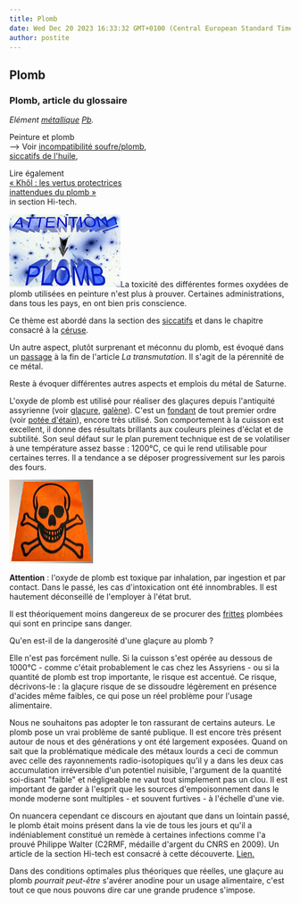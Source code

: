 ```yaml
---
title: Plomb
date: Wed Dec 20 2023 16:33:32 GMT+0100 (Central European Standard Time)
author: postite
---
```


## Plomb
### Plomb, article du glossaire
 _Elément [métallique](metal.html) [Pb](annexe1.html#pb)._

Peinture et plomb  
\--> Voir [incompatibilité soufre/plomb](pigments.html#compatibilitesetincompatibilites),  
[siccatifs de l'huile](siccatifs.html),  


Lire également  
[« Khôl : les vertus protectrices  
inattendues du plomb »](hitechvertusplomb.html)  
in section Hi-tech. 

[![](images/attentionplomb.jpg)](pigments.html#compatibilitesetincompatibilites)La toxicité des différentes formes oxydées de plomb utilisées en peinture n'est plus à prouver. Certaines administrations, dans tous les pays, en ont bien pris conscience.

Ce thème est abordé dans la section des [siccatifs](siccatifs.html#lalitharge) et dans le chapitre consacré à la [céruse](ceruse.html).

Un autre aspect, plutôt surprenant et méconnu du plomb, est évoqué dans un [passage](transmutation.html#plomb2) à la fin de l'article _La transmutation_. Il s'agit de la pérennité de ce métal.

Reste à évoquer différentes autres aspects et emplois du métal de Saturne.

L'oxyde de plomb est utilisé pour réaliser des glaçures depuis l'antiquité assyrienne (voir [glaçure](glacure.html), [galène](galene.html)). C'est un [fondant](fondant.html) de tout premier ordre (voir [potée d'étain](plomb.html#poteedetain)), encore très utilisé. Son comportement à la cuisson est excellent, il donne des résultats brillants aux couleurs pleines d'éclat et de subtilité. Son seul défaut sur le plan purement technique est de se volatiliser à une température assez basse : 1200°C, ce qui le rend utilisable pour certaines terres. Il a tendance a se déposer progressivement sur les parois des fours.

![](images/toxiqueversionweb.jpg)

**Attention** : l'oxyde de plomb est toxique par inhalation, par ingestion et par contact. Dans le passé, les cas d'intoxication ont été innombrables. Il est hautement déconseillé de l'employer à l'état brut.

Il est théoriquement moins dangereux de se procurer des [frittes](fritte.html) plombées qui sont en principe sans danger.

Qu'en est-il de la dangerosité d'une glaçure au plomb ?

Elle n'est pas forcément nulle. Si la cuisson s'est opérée au dessous de 1000°C - comme c'était probablement le cas chez les Assyriens - ou si la quantité de plomb est trop importante, le risque est accentué. Ce risque, décrivons-le : la glaçure risque de se dissoudre légèrement en présence d'acides même faibles, ce qui pose un réel problème pour l'usage alimentaire.

Nous ne souhaitons pas adopter le ton rassurant de certains auteurs. Le plomb pose un vrai problème de santé publique. Il est encore très présent autour de nous et des générations y ont été largement exposées. Quand on sait que la problématique médicale des métaux lourds a ceci de commun avec celle des rayonnements radio-isotopiques qu'il y a dans les deux cas accumulation irréversible d'un potentiel nuisible, l'argument de la quantité soi-disant "faible" et négligeable ne vaut tout simplement pas un clou. Il est important de garder à l'esprit que les sources d'empoisonnement dans le monde moderne sont multiples - et souvent furtives - à l'échelle d'une vie.

On nuancera cependant ce discours en ajoutant que dans un lointain passé, le plomb était moins présent dans la vie de tous les jours et qu'il a indéniablement constitué un remède à certaines infections comme l'a prouvé Philippe Walter (C2RMF, médaille d'argent du CNRS en 2009). Un article de la section Hi-tech est consacré à cette découverte. [Lien.](hitechvertusplomb.html)

Dans des conditions optimales plus théoriques que réelles, une glaçure au plomb _pourrait peut-être_ s'avérer anodine pour un usage alimentaire, c'est tout ce que nous pouvons dire car une grande prudence s'impose.

